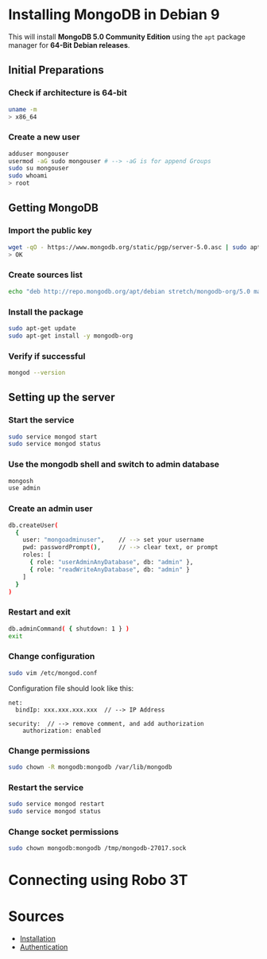# Installing MongoDB in Debian 9
This will install **MongoDB 5.0 Community Edition** using the `apt` package manager for **64-Bit Debian releases**.

## Initial Preparations
### Check if architecture is 64-bit
```bash
uname -m
> x86_64
```

### Create a new user
```bash
adduser mongouser
usermod -aG sudo mongouser # --> -aG is for append Groups
sudo su mongouser
sudo whoami
> root
```

## Getting MongoDB
### Import the public key
```bash
wget -qO - https://www.mongodb.org/static/pgp/server-5.0.asc | sudo apt-key add -
> OK
```

### Create sources list
```bash
echo "deb http://repo.mongodb.org/apt/debian stretch/mongodb-org/5.0 main" | sudo tee /etc/apt/sources.list.d/mongodb-org-5.0.list
```

### Install the package
```bash
sudo apt-get update
sudo apt-get install -y mongodb-org
```

### Verify if successful
```bash
mongod --version
```

## Setting up the server
### Start the service
```bash
sudo service mongod start
sudo service mongod status
```

### Use the mongodb shell and switch to admin database
```bash
mongosh
use admin
```

### Create an admin user
```bash
db.createUser(
  {
    user: "mongoadminuser",    // --> set your username
    pwd: passwordPrompt(),     // --> clear text, or prompt
    roles: [
      { role: "userAdminAnyDatabase", db: "admin" },
      { role: "readWriteAnyDatabase", db: "admin" }
    ]
  }
)
```

### Restart and exit
```bash
db.adminCommand( { shutdown: 1 } )
exit
```

### Change configuration
```bash
sudo vim /etc/mongod.conf
```
Configuration file should look like this:
```
net:
  bindIp: xxx.xxx.xxx.xxx  // --> IP Address

security:  // --> remove comment, and add authorization
    authorization: enabled
```

### Change permissions
```bash
sudo chown -R mongodb:mongodb /var/lib/mongodb
```

### Restart the service
```bash
sudo service mongod restart
sudo service mongod status
```

### Change socket permissions
```bash
sudo chown mongodb:mongodb /tmp/mongodb-27017.sock
```

# Connecting using Robo 3T

# Sources
* [Installation](https://docs.mongodb.com/manual/tutorial/install-mongodb-on-debian/)
* [Authentication](https://docs.mongodb.com/manual/tutorial/configure-scram-client-authentication/)